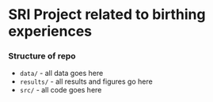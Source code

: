 # SRI Project related to birthing experiences


### Structure of repo

- `data/` - all data goes here
- `results/` - all results and figures go here
- `src/` - all code goes here
